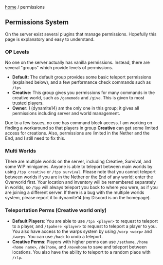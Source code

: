 [home](/) / permissions

## Permissions System

On the server exist several plugins that manage permissions. Hopefully this page is explanatory and easy to understand.

### OP Levels

No one on the server actually has vanilla permissions. Instead, there are several "groups" which provide levels of permissions.

- **Default:** The default group provides some basic teleport permissions (explained below), and a few performance check commands such as `/tps`
- **Creative:** This group gives you permissions for many commands in the creative world, such as `/gamemode` and `/give`. This is given to most trusted players.
- **Owner:** I (dynamite14) am the only one in this group; it gives all permissions including server and world management.

Due to a few issues, no one has command block access. I am working on finding a workaround so that players in group **Creative** can get some limited access for creations. Also, permissions are limited in the Nether and the End, and I still need to fix this.

### Multi Worlds

There are multiple worlds on the server, including Creative, Survival, and some WIP minigames. Anyone is able to teleport between main worlds by using `/tpp creative` or `/tpp survival`. Please note that you cannot teleport between worlds if you are in the Nether or the End of any world; enter the Overworld first. Your location and inventory will be remembered separately in worlds, so `/tpp` will always teleport you back to where you were, as if you are joining a different server. If there is a bug with the multiple worlds system, please report it to dynamite14 (my Discord is on the homepage).

### Teleportation Perms (Creative world only)

- **Default Players**: You are able to use `/tpa <player>` to request to teleport to a player, and `/tpahere <player>` to request to teleport a player to you. You also have access to the warps system by using `/warp <warp>` and `/warps`. You can use `/back` to undo a teleport.
- **Creative Perms**: Players with higher perms can use `/sethome`, `/home <home name>`, `/delhome`, and `/movehome` to save and teleport between locations. You also have the ability to teleport to a random place with `/rtp`.